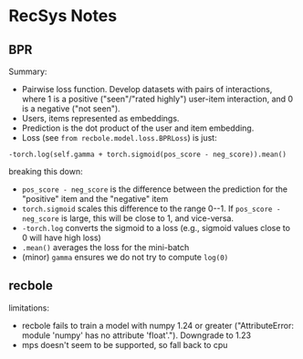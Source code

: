 # RecSys Notes

## BPR

Summary:

* Pairwise loss function. Develop datasets with pairs of interactions, where 1 is a positive ("seen"/"rated highly") user-item interaction, and 0 is a negative ("not seen").
* Users, items represented as embeddings.
* Prediction is the dot product of the user and item embedding.
* Loss (see `from recbole.model.loss.BPRLoss`) is just:

```-torch.log(self.gamma + torch.sigmoid(pos_score - neg_score)).mean()```

breaking this down:

* `pos_score - neg_score` is the difference between the prediction for the "positive" item and the "negative" item
* `torch.sigmoid` scales this difference to the range 0--1. If `pos_score - neg_score` is large, this will be close to 1, and vice-versa.
* `-torch.log` converts the sigmoid to a loss (e.g., sigmoid values close to 0 will have high loss)
* `.mean()` averages the loss for the mini-batch
* (minor) `gamma` ensures we do not try to compute `log(0)`

## recbole

limitations:

* recbole fails to train a model with numpy 1.24 or greater ("AttributeError: module 'numpy' has no attribute 'float'."). Downgrade to 1.23
* mps doesn't seem to be supported, so fall back to cpu
